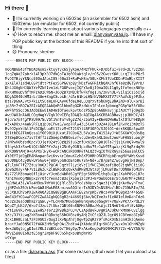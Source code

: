 ### Hi there 👋

<!--
**dianyaa/dianyaa** is a ✨ _special_ ✨ repository because its `README.md` (this file) appears on your GitHub profile.

Here are some ideas to get you started:

- 🔭 I’m currently working on ...
- 🌱 I’m currently learning ...
- 👯 I’m looking to collaborate on ...
- 🤔 I’m looking for help with ...
- 💬 Ask me about ...
- 📫 How to reach me: ...
- 😄 Pronouns: ...
- ⚡ Fun fact: ...
-->

- 🔭 I’m currently working on 6502as (an assembler for 6502 asm) and 6502emu (an emulator for 6502, not currently public)
- 🌱 I’m currently learning more about various languages especially c++
- 📫 How to reach me: shoot me an email: dianya@nyaaa.jp. I'll have my PGP public key at the bottom of this README if you're into that sort of thing
- 😄 Pronouns: she/her

```sh
-----BEGIN PGP PUBLIC KEY BLOCK-----

mQGNBGE43fYBDADAsm5/ktuyTvx6SjyKpA/4M2fFhUk+D/DbfuI+97d+2LrvzZQn
1cqZqWa27phzk14l3pX8J7dkQoTW1g09kaWtqlv/rC6/2GwezK68LL+qIlHaPUz5
MvQCYBiyY8Ncp30DnJAbsIG5r90o33+RuFvHSn/50bxXFhS7UoCDDnP3nBb/XII7
sxXElA71ad4LGSPjdttPtFexSGPGGYpByjkDzfwGFRithQAKJhf6Te8zdGl9VrD/
Dh4JX0gbHJQW3YePZkSIvm1zLFG8PvoxjIQPYAvBjI9maIQLI1gSyIfoYeqxN0Yp
mkKHMUuDVhfTMFzAD2uW6N+JGOZB7zMBJkfwFKfmg1un/3HvnUL+V1lqiCs55xjd
UDgAX040dHM3rL/3Ue+ZngCSubxEr/dAr61HpiHNrNVDbMXZTV7tFAuVcUj9PJhx
Dt1/DGNAJvtx+k1LtSueWLOFQAyvOfdeI0eLu3qrxvt6b6NgEBhAZmD+9lU/GrBi
jq8R+7+BQ7A2BIcAEQEAAbQmRGlhbmEgQXRzdWtvIEhlcnJpbmcgPGRpYW55YUBu
eWFhYS5qcD6JAdQEEwEIAD4WIQTaeukpvtUdzP5Zp8pAGBHavjjpJAUCYTjd9gIb
AwUJA8JnAAULCQgHAgYVCgkICwIEFgIDAQIeAQIXgAAKCRBAGBHavjjpJHKDC/43
9jd/o7mT4gYRSU99/5uVGt1VnTnTv9g2Z7d/z5aV3y+86eGDWmHwfxtOfLh98DpH
A3xADUx/4eWNSRFLq1p8sIPwaE/wopTRlw43L5Cw0r3UZA4JBLnfZKwVc13m8zT5
Rv0J2pmYdAl1PsDCQpUuuEt12zzM+GT21SYl4BF3OPQ/SJQlO1+der8KQDa5pwGE
E5ItbEGJTknQesa1YG090jXjUxutJlCOoGZL5Va1nyTW1524yJ+WESXXWYQb3sBq
XTZepBCwxc7iv7lWff3zZGmepZARBOwivfvcu3ev0kaRLImwtJouPuFHGSsuoujP
/JMPwKObssdOpcV3JjerO24tS8zQi9juG2nfUxKiud89U1Ola7jjs1KvUQ7wmwl9
5faysh3zBnvKlQCiD0OPYv2ajiG5c6yOGB1pcdhu75eJwk9T5qwizjKL5gBrdq2H
nPKO9NYAMj9+oAPXslNyK+wCRcANCaR0D9P8TALQZtwqIOfN2RGyaE56uaimlCC5
AY0EYTjd9gEMAMAmpan6viKvvkrIdmuXCzh8XP3HRhORCRFdpbErmgMVYAWsKssd
u5U08EC43yDGkUPohw0+jWUFypa0cDE45Ru7Sh+Nd+u7U/pB4Z/wqvg9njNs0Ap/
gTLlyKF7fZ7Ztu/8oOXJPQCAHJqzY5lLyiqVcI1fKBZ3OGzafjBe62jgNMEiiidG
JpBG2UsyFAF7V1LB6ZuKZlBERodCqQwkAdKHBN3Gtz0jjLMuBTDwrUQN8WlGMxhv
6s772lM3bmae0fljOinvYJcmBd4bRd6JgYP5g+569bM1thgBuCgtJXahP09o1H7c
7ZhIVnnOgMBWpx2rr0fCYenmJCB3sjXpbnj2c3PJ+BPQubGOEErScUaRrMh+2hKZ
faRMALA31/ATa4MBxw7WYUHjQjRlcZR/Bfc8zb0p+x5qAz3jX9RjjKAvMwynTxaC
jjNPZvkZ0JrbPmeAb8fMukEG8anivwAQGfnrTx9XDYDsNVSHo/lRDc715bRIm/7A
y53XBJChVoPXZwARAQABiQG8BBgBCAAmFiEE2nrpKb7VHcz+WafKQBgR2r446SQF
AmE43fYCGwwFCQPCZwAACgkQQBgR2r446SSjEAv/bQTee3xf1eU8Iel0mDahTdz6
Yo3Zs36soOBhm2rqGWuy+YLcFM67MUwbqAkBnRyAGo8bagWr+VOwkvPK7/xPdL2Y
NOpZTjLKJV/6ko74Jzoz7lSbx2GBtG6n8DFM/A0BxaWsAjcZ1Nv67HLvVlEv6GHp
+dtis6VkJPv8LEEwH5/T6r2iW9BhZPu34/CZApdBvkQvgWiAJOk6PxMm9F0vIlgg
VXc/3JYiLwg2kKRoo41RQButgS5bGKBsz0yAMjZtCSkQ2JL2grO91CBYeno8IyNP
2ck1BHBLzaL72F39GU5/Qug3lXvNpAh7jOgwTp2qRZr9fsRoXDmN2cmHIk3qAemo
bra+YJa00N5O72fWGKZHMc5ghQAjZhdfa4jXAbdeiRIq+9KGFyIwsxOn1GhNNZgN
4wx3WQqtojgDIwlVRLJzWBCLdO/TEGyDp/MzAknKngDwF5O9MK3V772r+bVZ5G/U
fWvE5B8816h2tE5ogrZNp8F903G5kqxoUBVpmrR5
=9Yqv
-----END PGP PUBLIC KEY BLOCK-----
```
or as a file: [dianapub.asc](https://github.com/dianyaa/dianyaa/files/7131464/dianapub.asc.txt) (for some reason github won't let you upload .asc files)



